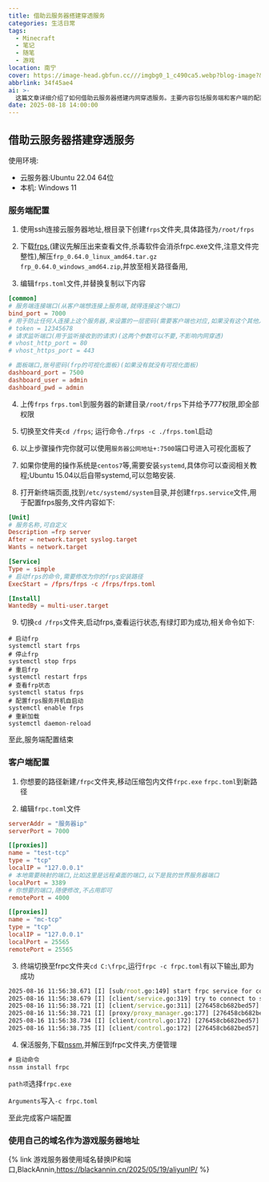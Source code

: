 ```yaml
---
title: 借助云服务器搭建穿透服务
categories: 生活日常
tags:
  - Minecraft
  - 笔记
  - 随笔
  - 游戏
location: 南宁
cover: https://image-head.gbfun.cc///imgbg0_1_c490ca5.webp?blog-image?&imageSlim
abbrlink: 34f45ae4
ai: >-
  这篇文章详细介绍了如何借助云服务器搭建内网穿透服务。主要内容包括服务端和客户端的配置步骤：服务端需要在Ubuntu系统上安装frps并配置相关参数，如绑定端口、面板端口和认证信息，然后通过systemd设置开机自启；客户端则需在Windows系统配置frpc，指定服务器地址、端口以及需要穿透的本地服务端口。文章还提供了可视化面板访问、服务状态检查以及使用nssm保活客户端服务的方法，最后提到可以将自定义域名绑定到游戏服务器地址。整个过程涵盖了从环境准备到服务部署的完整流程，适合需要实现内网穿透的用户参考。
date: 2025-08-18 14:00:00
---
```


## 借助云服务器搭建穿透服务

使用环境: 

- 云服务器:Ubuntu 22.04 64位
- 本机: Windows 11

### 服务端配置

1. 使用ssh连接云服务器地址,根目录下创建`frps`文件夹,具体路径为`/root/frps`

2. 下载[frps](https://github.com/fatedier/frp),(建议先解压出来查看文件,杀毒软件会消杀frpc.exe文件,注意文件完整性),解压`frp_0.64.0_linux_amd64.tar.gz` `frp_0.64.0_windows_amd64.zip`,并放至相关路径备用,

3. 编辑`frps.toml`文件,并替换复制以下内容

```toml
[common]
# 服务端连接端口(从客户端想连接上服务端,就得连接这个端口)
bind_port = 7000
# 用于防止任何人连接上这个服务器,来设置的一层密码(需要客户端也对应,如果没有这个其他人可以随意连接上)
# token = 12345678
# 请求监听端口(用于监听接收到的请求)(这两个参数可以不要,不影响内网穿透)
# vhost_http_port = 80
# vhost_https_port = 443

# 面板端口,账号密码(frp的可视化面板)(如果没有就没有可视化面板)
dashboard_port = 7500
dashboard_user = admin
dashboard_pwd = admin
```

4. 上传`frps` `frps.toml`到服务器的新建目录`/root/frps`下并给予777权限,即全部权限
5. 切换至文件夹`cd /frps`; 运行命令`./frps -c ./frps.toml`启动

6. 以上步骤操作完你就可以使用`服务器公网地址+:7500`端口号进入可视化面板了

7. 如果你使用的操作系统是`centos7`等,需要安装`systemd`,具体你可以查阅相关教程;Ubuntu 15.04以后自带systemd,可以忽略安装.
8. 打开新终端页面,找到`/etc/systemd/system`目录,并创建`frps.service`文件,用于配置frps服务,文件内容如下:

```toml
[Unit]
# 服务名称,可自定义
Description =frp server
After = network.target syslog.target
Wants = network.target

[Service]
Type = simple
# 启动frps的命令,需要修改为你的frps安装路径
ExecStart = /fprs/frps -c /frps/frps.toml

[Install]
WantedBy = multi-user.target
```

9. 切换`cd /frps`文件夹,启动frps,查看运行状态,有绿灯即为成功,相关命令如下:

```
# 启动frp
systemctl start frps
# 停止frp
systemctl stop frps
# 重启frp
systemctl restart frps
# 查看frp状态
systemctl status frps
# 配置frps服务开机自启动
systemctl enable frps
# 重新加载
systemctl daemon-reload
```

至此,服务端配置结束



### 客户端配置

1. 你想要的路径新建`/frpc`文件夹,移动压缩包内文件`frpc.exe` `frpc.toml`到新路径

2. 编辑`frpc.toml`文件

```toml
serverAddr = "服务器ip"
serverPort = 7000

[[proxies]]
name = "test-tcp"
type = "tcp"
localIP = "127.0.0.1"
# 本地需要映射的端口,比如这里是远程桌面的端口,以下是我的世界服务器端口
localPort = 3389
# 你想要的端口,随便修改,不占用即可
remotePort = 4000

[[proxies]]
name = "mc-tcp"
type = "tcp"
localIP = "127.0.0.1"
localPort = 25565
remotePort = 25565
```

3. 终端切换至frpc文件夹`cd C:\frpc`,运行`frpc -c frpc.toml`有以下输出,即为成功

```cmd
2025-08-16 11:56:38.671 [I] [sub/root.go:149] start frpc service for config file [frpc.toml]
2025-08-16 11:56:38.679 [I] [client/service.go:319] try to connect to server...
2025-08-16 11:56:38.721 [I] [client/service.go:311] [276458cb682bed57] login to server success, get run id [276458cb682bed57]
2025-08-16 11:56:38.721 [I] [proxy/proxy_manager.go:177] [276458cb682bed57] proxy added: [test-tcp mc-tcp]
2025-08-16 11:56:38.734 [I] [client/control.go:172] [276458cb682bed57] [test-tcp] start proxy success
2025-08-16 11:56:38.735 [I] [client/control.go:172] [276458cb682bed57] [mc-tcp] start proxy success
```

4. 保活服务,下载[nssm](https://nssm.cc/download),并解压到frpc文件夹,方便管理

```cmd
# 启动命令
nssm install frpc
```

`path项`选择`frpc.exe`

`Arguments`写入`-c frpc.toml`

至此完成客户端配置

### 使用自己的域名作为游戏服务器地址


{% link 游戏服务器使用域名替换IP和端口,BlackAnnin,https://blackannin.cn/2025/05/19/aliyunIP/ %}